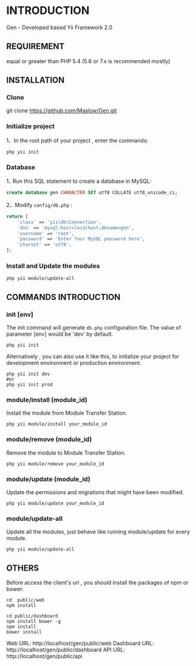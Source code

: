 INTRODUCTION
============

Gen - Developed based Yii Framework 2.0


REQUIREMENT
-----------

  equal or greater than PHP 5.4 (5.6 or 7.x is recommended mostly)


INSTALLATION
------------
### Clone

git clone https://github.com/Maslow/Gen.git

### Initialize project

1、In the root path of your project , enter the commands:
  
```command
php yii init
```

### Database

1､ Run this SQL statement to create a database in MySQL:

```sql
create database gen CHARACTER SET utf8 COLLATE utf8_unicode_ci;
```

2、Modify `config/db.php` :

```php
return [
    'class' => 'yii\db\Connection',
    'dsn' => 'mysql:host=localhost;dbname=gen',
    'username' => 'root',
    'password' => 'Enter Your MySQL password here',
    'charset' => 'utf8',
];
```


### Install and Update the modules

```command
php yii module/update-all
```

COMMANDS INTRODUCTION
---------------------
### init [env]
The init command will generate `db.php` configuration file. The value of parameter [env] would be 'dev' by default.
```command
php yii init

```
Alternatively , you can also use it like this, to initialize your project for development environment or production environment.
```command
php yii init dev
#or
php yii init prod
```

### module/install (module_id)
Install the module from Module Transfer Station.
```command
php yii module/install your_module_id
```

### module/remove  (module_id)
Remove the module to Module Transfer Station.
```command
php yii module/remove your_module_id
```

### module/update  (module_id)
Update the permissions and migrations that might have been modified.
```command
php yii module/update your_module_id
```

### module/update-all
Update all the modules, just behave like running module/update for every module.
```command
php yii module/update-all
```

OTHERS
---------
Before access the client's url , you should install the packages of npm or bower:
```command
cd  public/web
npm install
```

```command
cd public/dashboard
npm install bower -g
npm install 
bower install 
```

Web URL:  http://localhost/gen/public/web
Dashboard URL:  http://localhost/gen/public/dashboard
API URL:  http://localhost/gen/public/api

  
 